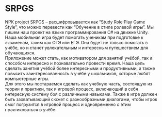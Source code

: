 # SRPGS
NPK project
SRPGS – расшифровывается как “Study Role Play Game Style”, что можно перевести как “Обучение в стиле ролевой игры”. Мы пишем наш проект на языке программирования C# на движке Unity.<br>
Наша мобильная игра будет помогать ученикам при подготовке к экзаменам, таким как ОГЭ или ЕГЭ. Она будет не только помогать в учёбе, но и станет увлекательным и интересным путешествием для обучающихся.<br>
Приложение может стать, как мотиватором для занятий учёбой, так и способом интересно и познавательно провести время. Наша цель сделать занятия учёбой более интересными и продуктивными, а также повысить заинтересованность в учёбе у школьников, которые любят компьютерные игры.<br>
Для этого мы постараемся сделать как учебную часть, состоящую из теории и практики, так и игровой процесс, включающий в себя интересную систему боя с различными навыками. Также в игре должен быть захватывающий сюжет с разнообразными диалогами, чтобы игрок смог погрузится в игровой процесс и одновременно с этим практиковаться в учёбе. 

